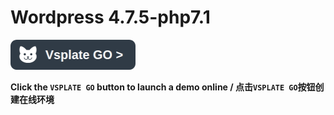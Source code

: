 # Wordpress 4.7.5-php7.1

<a href="https://www.vsplate.com/?docker-compose=https://github.com/vsplate/dcenvs/wordpress/4.7.5-php7.1"><img alt="VSPLATE GO" src="https://raw.githubusercontent.com/vsplate/images/master/vsgo_btn.png" width="200px"></a>

**Click the `VSPLATE GO` button to launch a demo online / 点击`VSPLATE GO`按钮创建在线环境**